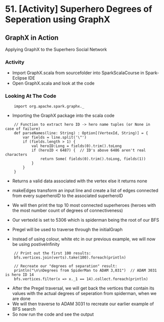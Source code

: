 # 51. [Activity] Superhero Degrees of Seperation using GraphX

## GraphX in Action
Applying GraphX to the Superhero Social Network

### Activity
* Import GraphX.scala from sourcefolder into SparkScalaCourse in Spark-Eclipse IDE
* Open GraphX.scala and look at the code

### Looking At The Code
```
	import org.apache.spark.graphx._
```
* Importing the GraphX package into the scala code

```
	// Function to extract hero ID -> hero name tuples (or None in case of failure)
	def parseNames(line: String) : Option[(VertexId, String)] = {
		var fields = line.split('\"')
		if (fields.length > 1) {
			val heroID:Long = fields(0).trim().toLong
			if (heroID < 6487) {  // ID's above 6486 aren't real characters
	    		return Some( fields(0).trim().toLong, fields(1))
	    	}
		}
	}	 
```
* Returns a valid data associated with the vertex else it returns none
* makeEdges transform an input line and create a list of edges connected from every superheroID to the associated superheroID

* We will then print the top 10 most connected superheroes (heroes with the most number count of degrees of connectiveness)
* Our vertexId is set to 5306 which is spiderman being the root of our BFS
* Pregel will be used to traverse through the initialGraph
* Instead of using colour, white etc in our previous example, we will now be using postiveInfinity

```
	// Print out the first 100 results:
	bfs.vertices.join(verts).take(100).foreach(println)

	// Recreate our "degrees of separation" result:
	println("\n\nDegrees from SpiderMan to ADAM 3,031")  // ADAM 3031 is hero ID 14
	bfs.vertices.filter(x => x._1 == 14).collect.foreach(println)
```
* After the Pregel traversal, we will get back the vertices that contain its values with the actual degrees of seperation from spiderman, when we are done
* We will then traverse to ADAM 3031 to recreate our earlier example of BFS search
* So now run the code and see the output